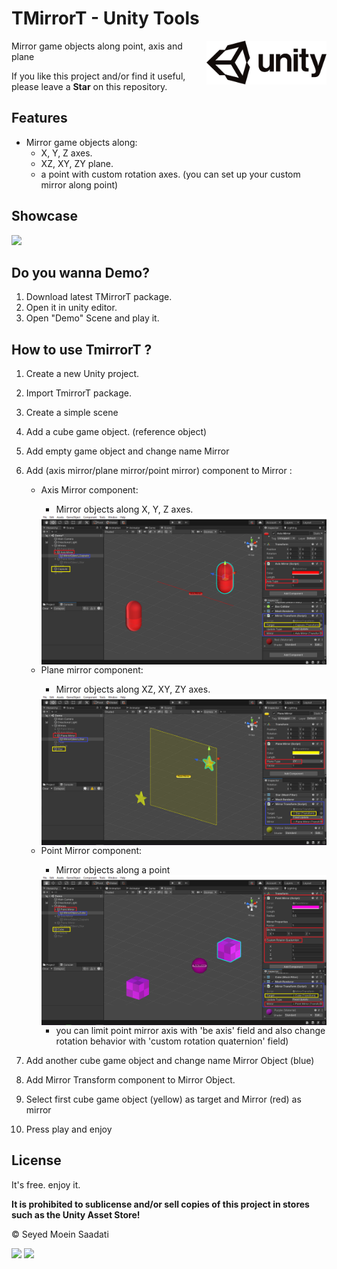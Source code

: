 # TMirrorT - Unity Tools

<img src="https://github.com/seyedmoeinsaadati/TMirrorT/blob/main/media/unitylogo.png" align="right" height="70px">
Mirror game objects along point, axis and plane

If you like this project and/or find it useful, please leave a **Star** on this repository.

## Features

- Mirror game objects along:
  - X, Y, Z axes.
  - XZ, XY, ZY plane.
  - a point with custom rotation axes. (you can set up your custom mirror along point)

## Showcase

<img src="https://github.com/seyedmoeinsaadati/TMirrorT/blob/main/media/main.gif">

## Do you wanna Demo?

1. Download latest TMirrorT package.
2. Open it in unity editor.
3. Open "Demo" Scene and play it.

## How to use TmirrorT ?

1. Create a new Unity project.

2. Import TmirrorT package.

3. Create a simple scene

4. Add a cube game object. (reference object)

5. Add empty game object and change name Mirror

6. Add (axis mirror/plane mirror/point mirror) component to Mirror :

   * Axis Mirror component:

     * Mirror objects along X, Y, Z axes.

     <img src="https://github.com/seyedmoeinsaadati/TMirrorT/blob/main/media/axis_mirror.png" align="right">

     

   * Plane mirror component:

     * Mirror objects along XZ, XY, ZY axes.

     <img src="https://github.com/seyedmoeinsaadati/TMirrorT/blob/main/media/plane_mirror.png" align="right">

   * Point Mirror component:

     * Mirror objects along a point

     <img src="https://github.com/seyedmoeinsaadati/TMirrorT/blob/main/media/point_mirror.png" align="right">

     * you can limit point mirror axis with 'be axis' field and also change rotation behavior with 'custom rotation quaternion' field)

7. Add another cube game object and change name Mirror Object (blue)

8. Add Mirror Transform component to Mirror Object.

9. Select first cube game object (yellow) as target and Mirror (red) as mirror

10. Press play and enjoy

## License

It's free. enjoy it. 

**It is prohibited to sublicense and/or sell copies of this project in stores such as the Unity Asset Store!**

© Seyed Moein Saadati

[![](https://img.shields.io/static/v1?label=Website&message=www.seyedmoeinsaadati.github.io&color=brightgreen)](https://www.seyedmoeinsaadati.github.io)
[![](https://img.shields.io/static/v1?label=G-mail&message=saadatimoin@gmail.com&color=blue)](mailto:saadatimoin@gmail.com)
